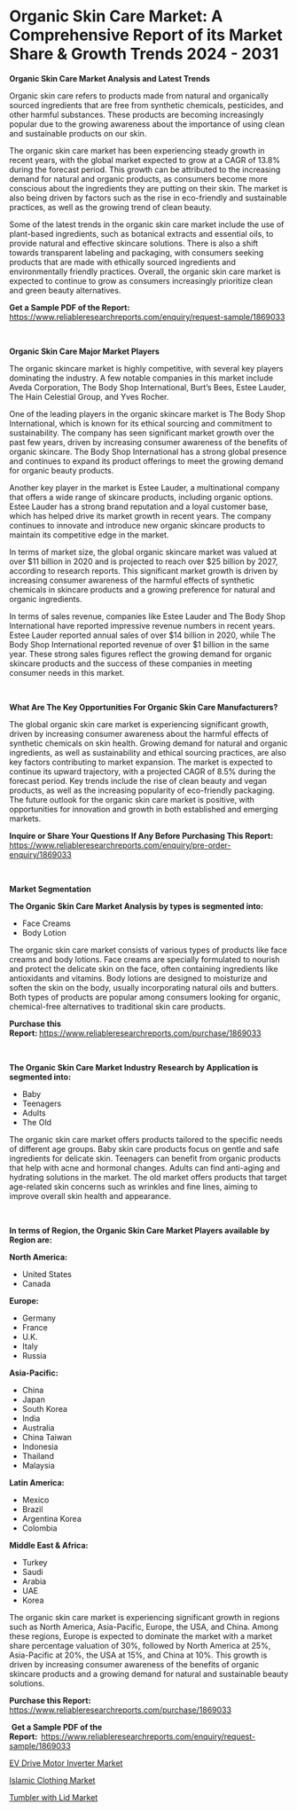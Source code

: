 <p><h1>Organic Skin Care Market: A Comprehensive Report of its Market Share & Growth Trends 2024 - 2031</h1></p><p><strong>Organic Skin Care Market Analysis and Latest Trends</strong></p>
<p><p>Organic skin care refers to products made from natural and organically sourced ingredients that are free from synthetic chemicals, pesticides, and other harmful substances. These products are becoming increasingly popular due to the growing awareness about the importance of using clean and sustainable products on our skin.</p><p>The organic skin care market has been experiencing steady growth in recent years, with the global market expected to grow at a CAGR of 13.8% during the forecast period. This growth can be attributed to the increasing demand for natural and organic products, as consumers become more conscious about the ingredients they are putting on their skin. The market is also being driven by factors such as the rise in eco-friendly and sustainable practices, as well as the growing trend of clean beauty.</p><p>Some of the latest trends in the organic skin care market include the use of plant-based ingredients, such as botanical extracts and essential oils, to provide natural and effective skincare solutions. There is also a shift towards transparent labeling and packaging, with consumers seeking products that are made with ethically sourced ingredients and environmentally friendly practices. Overall, the organic skin care market is expected to continue to grow as consumers increasingly prioritize clean and green beauty alternatives.</p></p>
<p><strong>Get a Sample PDF of the Report:&nbsp;</strong> <a href="https://www.reliableresearchreports.com/enquiry/request-sample/1869033">https://www.reliableresearchreports.com/enquiry/request-sample/1869033</a></p>
<p>&nbsp;</p>
<p><strong>Organic Skin Care Major Market Players</strong></p>
<p><p>The organic skincare market is highly competitive, with several key players dominating the industry. A few notable companies in this market include Aveda Corporation, The Body Shop International, Burt’s Bees, Estee Lauder, The Hain Celestial Group, and Yves Rocher.</p><p>One of the leading players in the organic skincare market is The Body Shop International, which is known for its ethical sourcing and commitment to sustainability. The company has seen significant market growth over the past few years, driven by increasing consumer awareness of the benefits of organic skincare. The Body Shop International has a strong global presence and continues to expand its product offerings to meet the growing demand for organic beauty products.</p><p>Another key player in the market is Estee Lauder, a multinational company that offers a wide range of skincare products, including organic options. Estee Lauder has a strong brand reputation and a loyal customer base, which has helped drive its market growth in recent years. The company continues to innovate and introduce new organic skincare products to maintain its competitive edge in the market.</p><p>In terms of market size, the global organic skincare market was valued at over $11 billion in 2020 and is projected to reach over $25 billion by 2027, according to research reports. This significant market growth is driven by increasing consumer awareness of the harmful effects of synthetic chemicals in skincare products and a growing preference for natural and organic ingredients.</p><p>In terms of sales revenue, companies like Estee Lauder and The Body Shop International have reported impressive revenue numbers in recent years. Estee Lauder reported annual sales of over $14 billion in 2020, while The Body Shop International reported revenue of over $1 billion in the same year. These strong sales figures reflect the growing demand for organic skincare products and the success of these companies in meeting consumer needs in this market.</p></p>
<p>&nbsp;</p>
<p><strong>What Are The Key Opportunities For Organic Skin Care Manufacturers?</strong></p>
<p><p>The global organic skin care market is experiencing significant growth, driven by increasing consumer awareness about the harmful effects of synthetic chemicals on skin health. Growing demand for natural and organic ingredients, as well as sustainability and ethical sourcing practices, are also key factors contributing to market expansion. The market is expected to continue its upward trajectory, with a projected CAGR of 8.5% during the forecast period. Key trends include the rise of clean beauty and vegan products, as well as the increasing popularity of eco-friendly packaging. The future outlook for the organic skin care market is positive, with opportunities for innovation and growth in both established and emerging markets.</p></p>
<p><strong>Inquire or Share Your Questions If Any Before Purchasing This Report:</strong> <a href="https://www.reliableresearchreports.com/enquiry/pre-order-enquiry/1869033">https://www.reliableresearchreports.com/enquiry/pre-order-enquiry/1869033</a></p>
<p>&nbsp;</p>
<p><strong>Market Segmentation</strong></p>
<p><strong>The Organic Skin Care Market Analysis by types is segmented into:</strong></p>
<p><ul><li>Face Creams</li><li>Body Lotion</li></ul></p>
<p><p>The organic skin care market consists of various types of products like face creams and body lotions. Face creams are specially formulated to nourish and protect the delicate skin on the face, often containing ingredients like antioxidants and vitamins. Body lotions are designed to moisturize and soften the skin on the body, usually incorporating natural oils and butters. Both types of products are popular among consumers looking for organic, chemical-free alternatives to traditional skin care products.</p></p>
<p><strong>Purchase this Report:&nbsp;</strong><a href="https://www.reliableresearchreports.com/purchase/1869033">https://www.reliableresearchreports.com/purchase/1869033</a></p>
<p>&nbsp;</p>
<p><strong>The Organic Skin Care Market Industry Research by Application is segmented into:</strong></p>
<p><ul><li>Baby</li><li>Teenagers</li><li>Adults</li><li>The Old</li></ul></p>
<p><p>The organic skin care market offers products tailored to the specific needs of different age groups. Baby skin care products focus on gentle and safe ingredients for delicate skin. Teenagers can benefit from organic products that help with acne and hormonal changes. Adults can find anti-aging and hydrating solutions in the market. The old market offers products that target age-related skin concerns such as wrinkles and fine lines, aiming to improve overall skin health and appearance.</p></p>
<p>&nbsp;</p>
<p><strong>In terms of Region, the Organic Skin Care Market Players available by Region are:</strong></p>
<p>
    <p> <strong> North America: </strong>
        <ul>
            <li>United States</li>
            <li>Canada</li>
        </ul>
        </p> 
    <p> <strong> Europe: </strong>
        <ul>
            <li>Germany</li>
            <li>France</li>
            <li>U.K.</li>
            <li>Italy</li>
            <li>Russia</li>
        </ul>
        </p> 
    <p> <strong> Asia-Pacific: </strong>
        <ul>
            <li>China</li>
            <li>Japan</li>
            <li>South Korea</li>
            <li>India</li>
            <li>Australia</li>
            <li>China Taiwan</li>
            <li>Indonesia</li>
            <li>Thailand</li>
            <li>Malaysia</li>
        </ul>
        </p> 
    <p> <strong> Latin America: </strong>
        <ul>
            <li>Mexico</li>
            <li>Brazil</li>
            <li>Argentina Korea</li>
            <li>Colombia</li>
        </ul>
        </p> 
    <p> <strong> Middle East & Africa: </strong>
        <ul>
            <li>Turkey</li>
            <li>Saudi</li>
            <li>Arabia</li>
            <li>UAE</li>
            <li>Korea</li>
        </ul>
    </p>
    </p>
<p><p>The organic skin care market is experiencing significant growth in regions such as North America, Asia-Pacific, Europe, the USA, and China. Among these regions, Europe is expected to dominate the market with a market share percentage valuation of 30%, followed by North America at 25%, Asia-Pacific at 20%, the USA at 15%, and China at 10%. This growth is driven by increasing consumer awareness of the benefits of organic skincare products and a growing demand for natural and sustainable beauty solutions.</p></p>
<p><strong>Purchase this Report: </strong><a href="https://www.reliableresearchreports.com/purchase/1869033">https://www.reliableresearchreports.com/purchase/1869033</a></p>
<p>&nbsp;<strong>Get a Sample PDF of the Report:&nbsp;&nbsp;</strong><a href="https://www.reliableresearchreports.com/enquiry/request-sample/1869033">https://www.reliableresearchreports.com/enquiry/request-sample/1869033</a></p>
<p><strong></strong></p>
<p><p><a href="https://issuu.com/reportprime-2/docs/ev-drive-motor-inverter-market-size-2030.pptx">EV Drive Motor Inverter Market</a></p><p><a href="https://github.com/Airanohannonzb68e5pb53oc1/Market-Research-Report-List-1/blob/main/islamic-clothing-market.md">Islamic Clothing Market</a></p><p><a href="https://github.com/fiixsa/Market-Research-Report-List-1/blob/main/tumbler-with-lid-market.md">Tumbler with Lid Market</a></p></p>
